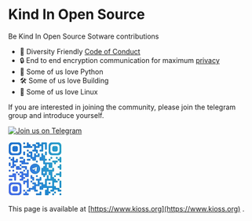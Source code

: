 # Kind In Open Source

Be Kind In Open Source Sotware contributions

- 🤝    Diversity Friendly [Code of Conduct](./Code_Of_Conduct.md)
- 🔒    End to end encryption communication for maximum [privacy](./Privacy.md)
- 🐍    Some of us love Python
- 🛠️    Some of us love Building
- 🐧    Some of us love Linux

If you are interested in joining the community, please join the telegram group and introduce yourself.


[![Join us on Telegram](https://img.shields.io/badge/Join%20us%20on-Telegram-brightgreen)](https://t.me/kindinoss)

![alt text](images/telegram.png "Title")

This page is available at [https://www.kioss.org](https://www.kioss.org) .